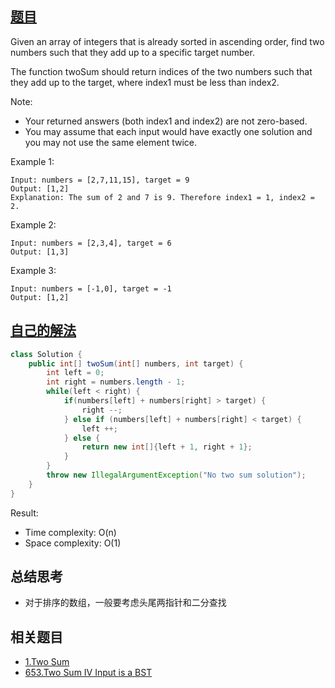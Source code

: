## [题目](https://leetcode.com/problems/two-sum-ii-input-array-is-sorted/)
Given an array of integers that is already sorted in ascending order, find two numbers such that they add up to a specific target number.

The function twoSum should return indices of the two numbers such that they add up to the target, where index1 must be less than index2.

Note:
- Your returned answers (both index1 and index2) are not zero-based.
- You may assume that each input would have exactly one solution and you may not use the same element twice.

Example 1:
```
Input: numbers = [2,7,11,15], target = 9
Output: [1,2]
Explanation: The sum of 2 and 7 is 9. Therefore index1 = 1, index2 = 2.
```
Example 2:
```
Input: numbers = [2,3,4], target = 6
Output: [1,3]
```
Example 3:
```
Input: numbers = [-1,0], target = -1
Output: [1,2]
```

## [自己的解法](https://leetcode.com/submissions/detail/422965011/)
```java
class Solution {
    public int[] twoSum(int[] numbers, int target) {
        int left = 0;
        int right = numbers.length - 1;
        while(left < right) {
            if(numbers[left] + numbers[right] > target) {
                right --;
            } else if (numbers[left] + numbers[right] < target) {
                left ++;
            } else {
                return new int[]{left + 1, right + 1};
            }
        }
        throw new IllegalArgumentException("No two sum solution"); 
    }
}
```

Result:
- Time complexity: O(n)
- Space complexity: O(1)

## 总结思考
- 对于排序的数组，一般要考虑头尾两指针和二分查找

## 相关题目
- [1.Two Sum](/array/easy/1.Two_Sum.md)
- [653.Two Sum IV Input is a BST](/tree/easy/653.Two_Sum_IV_Input_is_BST.md)

